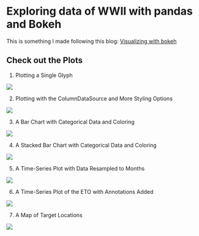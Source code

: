 

# Exploring data of WWII with pandas and Bokeh
This is something I made following this blog: [Visualizing with bokeh](https://programminghistorian.org/en/lessons/visualizing-with-bokeh)


## Check out the Plots

1. Plotting a Single Glyph 

![](plots/firstplot.PNG)


2.  Plotting with the ColumnDataSource and More Styling Options

![](plots/columnDataSource.PNG)


3.  A Bar Chart with Categorical Data and Coloring

![](plots/munitions_by_country.PNG)


4.  A Stacked Bar Chart with Categorical Data and Coloring

![](plots/types_of_munitions.PNG)


5.  A Time-Series Plot with Data Resampled to Months

![](plots/simple_timeseries_plot.PNG)


6.  A Time-Series Plot of the ETO with Annotations Added

![](plots/eto_operations.PNG)


7.  A Map of Target Locations

![](plots/mapping_targets.PNG)
